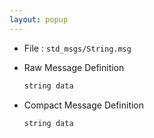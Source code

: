 ```yaml
---
layout: popup
---
```


- File : `std_msgs/String.msg`
- Raw Message Definition

  ```c
  string data
  ```

- Compact Message Definition

  ```c
  string data
  ```

